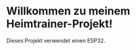 
<!DOCTYPE html>
<html lang="de">
<head>
    <meta charset="UTF-8">
    <title>Heimtrainer</title>
</head>
<body>
    <h1>Willkommen zu meinem Heimtrainer-Projekt!</h1>
    <p>Dieses Projekt verwendet einen ESP32.</p>
</body>
</html>
